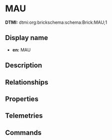 # MAU
**DTMI:** dtmi:org:brickschema:schema:Brick:MAU;1
## Display name
- **en:** MAU
## Description
## Relationships
## Properties
## Telemetries
## Commands
